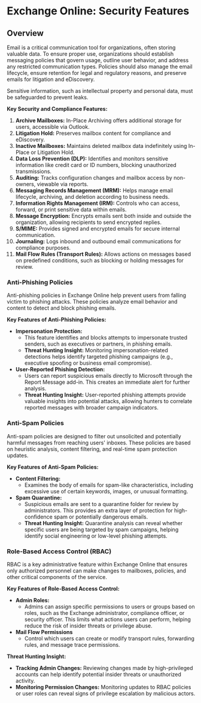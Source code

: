 # Exchange Online: Security Features

## Overview

Email is a critical communication tool for organizations, often storing valuable data. To ensure proper use, organizations should establish messaging policies that govern usage, outline user behavior, and address any restricted communication types. Policies should also manage the email lifecycle, ensure retention for legal and regulatory reasons, and preserve emails for litigation and eDiscovery.

Sensitive information, such as intellectual property and personal data, must be safeguarded to prevent leaks.

**Key Security and Compliance Features:**

1. **Archive Mailboxes:** In-Place Archiving offers additional storage for users, accessible via Outlook.
2. **Litigation Hold:** Preserves mailbox content for compliance and eDiscovery.
3. **Inactive Mailboxes:** Maintains deleted mailbox data indefinitely using In-Place or Litigation Hold.
4. **Data Loss Prevention (DLP):** Identifies and monitors sensitive information like credit card or ID numbers, blocking unauthorized transmissions.
5. **Auditing:** Tracks configuration changes and mailbox access by non-owners, viewable via reports.
6. **Messaging Records Management (MRM):** Helps manage email lifecycle, archiving, and deletion according to business needs.
7. **Information Rights Management (IRM):** Controls who can access, forward, or print sensitive data within emails.
8. **Message Encryption:** Encrypts emails sent both inside and outside the organization, allowing recipients to send encrypted replies.
9. **S/MIME:** Provides signed and encrypted emails for secure internal communication.
10. **Journaling:** Logs inbound and outbound email communications for compliance purposes.
11. **Mail Flow Rules (Transport Rules):** Allows actions on messages based on predefined conditions, such as blocking or holding messages for review.

### **Anti-Phishing Policies**

Anti-phishing policies in Exchange Online help prevent users from falling victim to phishing attacks. These policies analyze email behavior and content to detect and block phishing emails.

**Key Features of Anti-Phishing Policies:**

* **Impersonation Protection:**
  * This feature identifies and blocks attempts to impersonate trusted senders, such as executives or partners, in phishing emails.
  * **Threat Hunting Insight:** Monitoring impersonation-related detections helps identify targeted phishing campaigns (e.g., executive spoofing or business email compromise).
* **User-Reported Phishing Detection:**
  * Users can report suspicious emails directly to Microsoft through the Report Message add-in. This creates an immediate alert for further analysis.
  * **Threat Hunting Insight:** User-reported phishing attempts provide valuable insights into potential attacks, allowing hunters to correlate reported messages with broader campaign indicators.

### **Anti-Spam Policies**

Anti-spam policies are designed to filter out unsolicited and potentially harmful messages from reaching users' inboxes. These policies are based on heuristic analysis, content filtering, and real-time spam protection updates.

**Key Features of Anti-Spam Policies:**

* **Content Filtering:**
  * Examines the body of emails for spam-like characteristics, including excessive use of certain keywords, images, or unusual formatting.
* **Spam Quarantine:**
  * Suspicious emails are sent to a quarantine folder for review by administrators. This provides an extra layer of protection for high-confidence spam or potentially dangerous emails.
  * **Threat Hunting Insight:** Quarantine analysis can reveal whether specific users are being targeted by spam campaigns, helping identify social engineering or low-level phishing attempts.

### **Role-Based Access Control (RBAC)**

RBAC is a key administrative feature within Exchange Online that ensures only authorized personnel can make changes to mailboxes, policies, and other critical components of the service.

**Key Features of Role-Based Access Control:**

* **Admin Roles:**
  * Admins can assign specific permissions to users or groups based on roles, such as the Exchange administrator, compliance officer, or security officer. This limits what actions users can perform, helping reduce the risk of insider threats or privilege abuse.
* **Mail Flow Permissions**
  * Control which users can create or modify transport rules, forwarding rules, and message trace permissions.

**Threat Hunting Insight:**

* **Tracking Admin Changes:** Reviewing changes made by high-privileged accounts can help identify potential insider threats or unauthorized activity.
* **Monitoring Permission Changes:** Monitoring updates to RBAC policies or user roles can reveal signs of privilege escalation by malicious actors.
